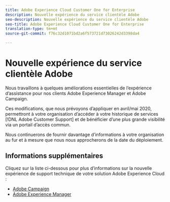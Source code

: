 ```yaml
---
title: Adobe Experience Cloud Customer One for Enterprise
description: Nouvelle expérience du service clientèle Adobe
seo-description: Nouvelle expérience du service clientèle Adobe
seo-title: Adobe Experience Cloud Customer One for Enterprise
translation-type: tm+mt
source-git-commit: f76c32d1071bd2a6f573721d73026242d3398da4

---
```



# Nouvelle expérience du service clientèle Adobe

Nous travaillons à quelques améliorations essentielles de l’expérience d’assistance pour nos clients Adobe Experience Manager et Adobe Campaign.

Ces modifications, que nous prévoyons d’appliquer en avril/mai 2020, permettront à votre organisation d’accéder à votre historique de services [!DNL Adobe Customer Support] et de bénéficier d’une plus grande visibilité via un portail d’accès commun.

Nous continuerons de fournir davantage d’informations à votre organisation au fur et à mesure que nous nous approcherons de la date du déploiement.

## Informations supplémentaires

Cliquez sur la liste ci-dessous pour plus d’informations sur la nouvelle expérience de support technique de votre solution Adobe Experience Cloud :

* [Adobe Campaign](campaign-list.md)
* [Adobe Experience Manager](aem-list.md)

